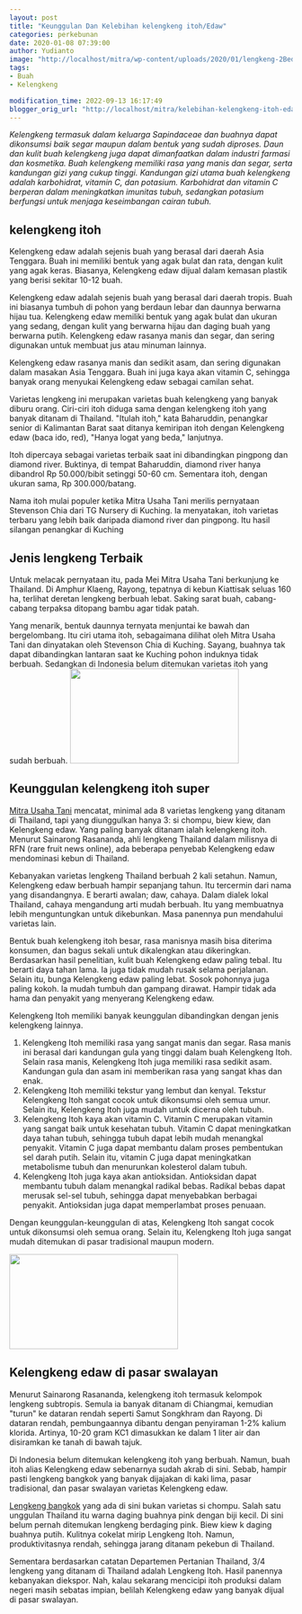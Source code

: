 ```yaml
---
layout: post
title: "Keunggulan Dan Kelebihan kelengkeng itoh/Edaw"
categories: perkebunan
date: 2020-01-08 07:39:00
author: Yudianto
image: "http://localhost/mitra/wp-content/uploads/2020/01/lengkeng-2Bedaw_640x376.jpg"
tags:
- Buah
- Kelengkeng

modification_time: 2022-09-13 16:17:49
blogger_orig_url: "http://localhost/mitra/kelebihan-kelengkeng-itoh-edaw.html"
---
```


<em>Kelengkeng termasuk dalam keluarga Sapindaceae dan buahnya dapat dikonsumsi baik segar maupun dalam bentuk yang sudah diproses. Daun dan kulit buah kelengkeng juga dapat dimanfaatkan dalam industri farmasi dan kosmetika. Buah kelengkeng memiliki rasa yang manis dan segar, serta kandungan gizi yang cukup tinggi. Kandungan gizi utama buah kelengkeng adalah karbohidrat, vitamin C, dan potasium. Karbohidrat dan vitamin C berperan dalam meningkatkan imunitas tubuh, sedangkan potasium berfungsi untuk menjaga keseimbangan cairan tubuh.</em>
<h2>kelengkeng itoh</h2>
Kelengkeng edaw adalah sejenis buah yang berasal dari daerah Asia Tenggara. Buah ini memiliki bentuk yang agak bulat dan rata, dengan kulit yang agak keras. Biasanya, Kelengkeng edaw dijual dalam kemasan plastik yang berisi sekitar 10-12 buah.

Kelengkeng edaw adalah sejenis buah yang berasal dari daerah tropis. Buah ini biasanya tumbuh di pohon yang berdaun lebar dan daunnya berwarna hijau tua. Kelengkeng edaw memiliki bentuk yang agak bulat dan ukuran yang sedang, dengan kulit yang berwarna hijau dan daging buah yang berwarna putih. Kelengkeng edaw rasanya manis dan segar, dan sering digunakan untuk membuat jus atau minuman lainnya.

Kelengkeng edaw rasanya manis dan sedikit asam, dan sering digunakan dalam masakan Asia Tenggara. Buah ini juga kaya akan vitamin C, sehingga banyak orang menyukai Kelengkeng edaw sebagai camilan sehat.

Varietas lengkeng ini merupakan varietas buah kelengkeng yang banyak diburu orang. Ciri-ciri itoh diduga sama dengan kelengkeng itoh yang banyak ditanam di Thailand. "Itulah itoh," kata Baharuddin, penangkar senior di Kalimantan Barat saat ditanya kemiripan itoh dengan Kelengkeng edaw (baca ido, red), "Hanya logat yang beda," lanjutnya.

Itoh dipercaya sebagai varietas terbaik saat ini dibandingkan pingpong dan diamond river. Buktinya, di tempat Baharuddin, diamond river hanya dibandrol Rp 50.000/bibit setinggi 50-60 cm. Sementara itoh, dengan ukuran sama, Rp 300.000/batang.

Nama itoh mulai populer ketika Mitra Usaha Tani merilis pernyataan Stevenson Chia dari TG Nursery di Kuching. Ia menyatakan, itoh varietas terbaru yang lebih baik daripada diamond river dan pingpong. Itu hasil silangan penangkar di Kuching
<h2>Jenis lengkeng Terbaik</h2>
Untuk melacak pernyataan itu, pada Mei Mitra Usaha Tani berkunjung ke Thailand. Di Amphur Klaeng, Rayong, tepatnya di kebun Kiattisak seluas 160 ha, terlihat deretan lengkeng berbuah lebat. Saking sarat buah, cabang-cabang terpaksa ditopang bambu agar tidak patah.

Yang menarik, bentuk daunnya ternyata menjuntai ke bawah dan bergelombang. Itu ciri utama itoh, sebagaimana dilihat oleh Mitra Usaha Tani dan dinyatakan oleh Stevenson Chia di Kuching. Sayang, buahnya tak dapat dibandingkan lantaran saat ke Kuching pohon induknya tidak berbuah. Sedangkan di Indonesia belum ditemukan varietas itoh yang sudah berbuah.
<a href="http://127.0.0.1/mitra/wp-content/uploads/2020/01/kelengkeng2.jpg"><img class="aligncenter wp-image-16225 size-medium" src="http://127.0.0.1/mitra/wp-content/uploads/2020/01/kelengkeng2-300x169.jpg" alt="" width="300" height="169" /></a>
<h2>Keunggulan kelengkeng itoh super</h2>
<a href="http://127.0.0.1/mitra">Mitra Usaha Tani</a> mencatat, minimal ada 8 varietas lengkeng yang ditanam di Thailand, tapi yang diunggulkan hanya 3: si chompu, biew kiew, dan Kelengkeng edaw. Yang paling banyak ditanam ialah kelengkeng itoh. Menurut Sainarong Rasananda, ahli lengkeng Thailand dalam milisnya di RFN (rare fruit news online), ada beberapa penyebab Kelengkeng edaw mendominasi kebun di Thailand.

Kebanyakan varietas lengkeng Thailand berbuah 2 kali setahun. Namun, Kelengkeng edaw berbuah hampir sepanjang tahun. Itu tercermin dari nama yang disandangnya. E berarti awalan; daw, cahaya. Dalam dialek lokal Thailand, cahaya mengandung arti mudah berbuah. Itu yang membuatnya lebih menguntungkan untuk dikebunkan. Masa panennya pun mendahului varietas lain.

Bentuk buah kelengkeng itoh besar, rasa manisnya masih bisa diterima konsumen, dan bagus sekali untuk dikalengkan atau dikeringkan. Berdasarkan hasil penelitian, kulit buah Kelengkeng edaw paling tebal. Itu berarti daya tahan lama.
Ia juga tidak mudah rusak selama perjalanan. Selain itu, bunga Kelengkeng edaw paling lebat. Sosok pohonnya juga paling kokoh. Ia mudah tumbuh dan gampang dirawat. Hampir tidak ada hama dan penyakit yang menyerang Kelengkeng edaw.

Kelengkeng Itoh memiliki banyak keunggulan dibandingkan dengan jenis kelengkeng lainnya.
<ol>
 	<li>Kelengkeng Itoh memiliki rasa yang sangat manis dan segar. Rasa manis ini berasal dari kandungan gula yang tinggi dalam buah Kelengkeng Itoh. Selain rasa manis, Kelengkeng Itoh juga memiliki rasa sedikit asam. Kandungan gula dan asam ini memberikan rasa yang sangat khas dan enak.</li>
 	<li>Kelengkeng Itoh memiliki tekstur yang lembut dan kenyal. Tekstur Kelengkeng Itoh sangat cocok untuk dikonsumsi oleh semua umur. Selain itu, Kelengkeng Itoh juga mudah untuk dicerna oleh tubuh.</li>
 	<li>Kelengkeng Itoh kaya akan vitamin C. Vitamin C merupakan vitamin yang sangat baik untuk kesehatan tubuh. Vitamin C dapat meningkatkan daya tahan tubuh, sehingga tubuh dapat lebih mudah menangkal penyakit. Vitamin C juga dapat membantu dalam proses pembentukan sel darah putih. Selain itu, vitamin C juga dapat meningkatkan metabolisme tubuh dan menurunkan kolesterol dalam tubuh.</li>
 	<li>Kelengkeng Itoh juga kaya akan antioksidan. Antioksidan dapat membantu tubuh dalam menangkal radikal bebas. Radikal bebas dapat merusak sel-sel tubuh, sehingga dapat menyebabkan berbagai penyakit. Antioksidan juga dapat memperlambat proses penuaan.</li>
</ol>
Dengan keunggulan-keunggulan di atas, Kelengkeng Itoh sangat cocok untuk dikonsumsi oleh semua orang. Selain itu, Kelengkeng Itoh juga sangat mudah ditemukan di pasar tradisional maupun modern.

<a href="http://127.0.0.1/mitra/wp-content/uploads/2020/01/edaw.jpg"><img class="aligncenter wp-image-16224 size-medium" src="http://127.0.0.1/mitra/wp-content/uploads/2020/01/edaw-300x169.jpg" alt="" width="300" height="169" /></a>
<h2>Kelengkeng edaw di pasar swalayan</h2>
Menurut Sainarong Rasananda, kelengkeng itoh termasuk kelompok lengkeng subtropis. Semula ia banyak ditanam di Chiangmai, kemudian "turun" ke dataran rendah seperti Samut Songkhram dan Rayong. Di dataran rendah, pembungaannya dibantu dengan penyiraman 1-2% kalium klorida. Artinya, 10-20 gram KC1 dimasukkan ke dalam 1 liter air dan disiramkan ke tanah di bawah tajuk.

Di Indonesia belum ditemukan kelengkeng itoh yang berbuah. Namun, buah itoh alias Kelengkeng edaw sebenarnya sudah akrab di sini. Sebab, hampir pasti lengkeng bangkok yang banyak dijajakan di kaki lima, pasar tradisional, dan pasar swalayan varietas Kelengkeng edaw.

<a href="http://127.0.0.1/mitra/pesta-kelengkeng-tumpang.html">Lengkeng bangkok</a> yang ada di sini bukan varietas si chompu. Salah satu unggulan Thailand itu warna daging buahnya pink dengan biji kecil. Di sini belum pernah ditemukan lengkeng berdaging pink. Biew kiew k daging buahnya putih.
Kulitnya cokelat mirip Lengkeng Itoh. Namun, produktivitasnya rendah, sehingga jarang ditanam pekebun di Thailand.

Sementara berdasarkan catatan Departemen Pertanian Thailand, 3/4 lengkeng yang ditanam di Thailand adalah Lengkeng Itoh. Hasil panennya kebanyakan diekspor. Nah, kalau sekarang mencicipi itoh produksi dalam negeri masih sebatas impian, belilah Kelengkeng edaw yang banyak dijual di pasar swalayan.
